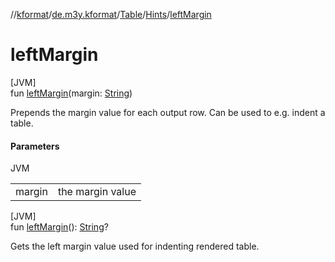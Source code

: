 //[kformat](../../../../index.md)/[de.m3y.kformat](../../index.md)/[Table](../index.md)/[Hints](index.md)/[leftMargin](left-margin.md)

# leftMargin

[JVM]\
fun [leftMargin](left-margin.md)(margin: [String](https://kotlinlang.org/api/latest/jvm/stdlib/kotlin/-string/index.html))

Prepends the margin value for each output row. Can be used to e.g. indent a table.

#### Parameters

JVM

| | |
|---|---|
| margin | the margin value |

[JVM]\
fun [leftMargin](left-margin.md)(): [String](https://kotlinlang.org/api/latest/jvm/stdlib/kotlin/-string/index.html)?

Gets the left margin value used for indenting rendered table.
